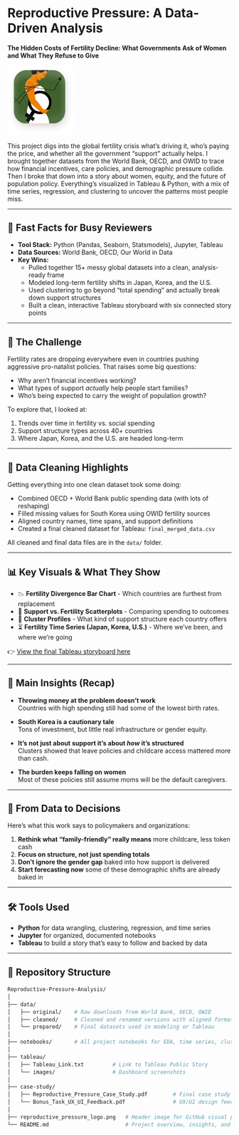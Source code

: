  # Reproductive Pressure: A Data-Driven Analysis  
**The Hidden Costs of Fertility Decline: What Governments Ask of Women and What They Refuse to Give**

<img src="reproductive_pressure_logo.png" alt="Reproductive Pressure Logo" width="150">

This project digs into the global fertility crisis what’s driving it, who’s paying the price, and whether all the government “support” actually helps. I brought together datasets from the World Bank, OECD, and OWID to trace how financial incentives, care policies, and demographic pressure collide. Then I broke that down into a story about women, equity, and the future of population policy. Everything’s visualized in Tableau & Python, with a mix of time series, regression, and clustering to uncover the patterns most people miss.

---

## 🚀 Fast Facts for Busy Reviewers

- **Tool Stack:** Python (Pandas, Seaborn, Statsmodels), Jupyter, Tableau  
- **Data Sources:** World Bank, OECD, Our World in Data  
- **Key Wins:**
  - Pulled together 15+ messy global datasets into a clean, analysis-ready frame  
  - Modeled long-term fertility shifts in Japan, Korea, and the U.S.  
  - Used clustering to go beyond “total spending” and actually break down support structures  
  - Built a clean, interactive Tableau storyboard with six connected story points  

---

## 🎯 The Challenge

Fertility rates are dropping everywhere even in countries pushing aggressive pro-natalist policies. That raises some big questions:

- Why aren’t financial incentives working?  
- What types of support *actually* help people start families?  
- Who’s being expected to carry the weight of population growth?

To explore that, I looked at:
1. Trends over time in fertility vs. social spending  
2. Support structure types across 40+ countries  
3. Where Japan, Korea, and the U.S. are headed long-term

---

## 🧹 Data Cleaning Highlights

Getting everything into one clean dataset took some doing:

- Combined OECD + World Bank public spending data (with lots of reshaping)  
- Filled missing values for South Korea using OWID fertility sources  
- Aligned country names, time spans, and support definitions  
- Created a final cleaned dataset for Tableau: `final_merged_data.csv`

All cleaned and final data files are in the `data/` folder.

---

## 📊 Key Visuals & What They Show

- 📉 **Fertility Divergence Bar Chart** - Which countries are furthest from replacement  
- 🔎 **Support vs. Fertility Scatterplots** - Comparing spending to outcomes  
- 🧩 **Cluster Profiles** - What kind of support structure each country offers  
- ⏳ **Fertility Time Series (Japan, Korea, U.S.)** - Where we’ve been, and where we’re going

👉 [View the final Tableau storyboard here](https://public.tableau.com/app/profile/yarisel.velacanto/viz/ReproductivePressureTheHiddenCostsofGlobalFertilityDecline/ReproductivePressureTheHiddenCostsofGlobalFertilityDecline)

---

## 🧠 Main Insights (Recap)

- **Throwing money at the problem doesn’t work**  
  Countries with high spending still had some of the lowest birth rates.

- **South Korea is a cautionary tale**  
  Tons of investment, but little real infrastructure or gender equity.

- **It’s not just about support it’s about *how* it’s structured**  
  Clusters showed that leave policies and childcare access mattered more than cash.

- **The burden keeps falling on women**  
  Most of these policies still assume moms will be the default caregivers.

---

## 💼 From Data to Decisions

Here’s what this work says to policymakers and organizations:

1. **Rethink what “family-friendly” really means** more childcare, less token cash  
2. **Focus on structure, not just spending totals**  
3. **Don’t ignore the gender gap** baked into how support is delivered  
4. **Start forecasting now** some of these demographic shifts are already baked in

---

## 🛠️ Tools Used

- **Python** for data wrangling, clustering, regression, and time series  
- **Jupyter** for organized, documented notebooks  
- **Tableau** to build a story that’s easy to follow and backed by data  

---

## 📁 Repository Structure

```bash
Reproductive-Pressure-Analysis/
│
├── data/
│   ├── original/    # Raw downloads from World Bank, OECD, OWID
│   ├── cleaned/     # Cleaned and renamed versions with aligned formatting
│   └── prepared/    # Final datasets used in modeling or Tableau
│
├── notebooks/       # All project notebooks for EDA, time series, clustering, and regression analysis
│
├── tableau/
│   ├── Tableau_Link.txt         # Link to Tableau Public Story
│   └── images/                  # Dashboard screenshots
│
├── case-study/
│   ├── Reproductive_Pressure_Case_Study.pdf        # Final case study for CareerFoundry
│   └── Bonus_Task_UX_UI_Feedback.pdf               # UX/UI design feedback document
│
├── reproductive_pressure_logo.png   # Header image for GitHub visual polish
└── README.md                        # Project overview, insights, and repo guide
```
